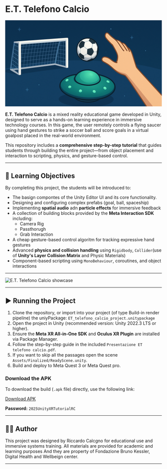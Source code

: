 # E.T. Telefono Calcio

![E.T. Telefono Calcio](Resources/ProjectImage.png)

**E.T. Telefono Calcio** is a mixed reality educational game developed in Unity, designed to serve as a hands-on learning experience in immersive technology courses. In this game, the user remotely controls a flying saucer using hand gestures to strike a soccer ball and score goals in a virtual goalpost placed in the real-world environment.

This repository includes a **comprehensive step-by-step tutorial** that guides students through building the entire project—from object placement and interaction to scripting, physics, and gesture-based control.

---

## 🧠 Learning Objectives

By completing this project, the students will be introduced to:

- The basign compontes of the Unity Editor UI and its core functionality.
- Designing and configuring complex prefabs (goal, ball, spaceship)
- Implementing **spatial audio** adn **particle effects** for immersive feedback
- A collection of building blocks provided by the **Meta Interaction SDK** including:
   - Camera Rig
   - Passthorugh
   - Grab Interaction
- A cheap gesture-based control algoritm for tracking expressive hand gestures
- Advanced **physics and collision handling** using `Rigidbody`, `Collider`(use of **Unity's Layer Collision Matrix** and Physic Materials)
- Component-based scripting using `MonoBehaviour`, coroutines, and object interactions

---

![E.T. Telefono Calcio showcase](Resources/projectShowcase.gif)

---

## ▶️ Running the Project

1. Clone the repository, or import into your project (of type Build-in render pipeline) the uniyPackage: `ET_telefono_calcio_project.unitypackage`
2. Open the project in Unity (recommended version: Unity 2022.3 LTS or higher).
3. Ensure the **Meta XR All-in-One SDK** and **Oculus XR Plugin** are installed via Package Manager.
4. Follow the step-by-step guide in the included `Presentazione ET telefono calcio.pdf`.
5. If you want to skip all the passages open the scene `Assets/Finalized/ReadyScene.unity`.
6. Build and deploy to Meta Quest 3 or Meta Quest pro.


### Download the APK

To download the build (`.apk` file) directly, use the following link:

[Download APK](https://fbk-my.sharepoint.com/:u:/g/personal/rcalcagno_fbk_eu/ETNyjwEAeFFFjr-I3QxqfRMBcd5nlLt3GSKE8xR_nB7pbw?e=ubB33I)

**Password:** `2025UnityXRTutorialRC`

---

## 🧑‍🏫 Author

This project was designed by Riccardo Calcgno for educational use and immersive systems training. All materials are provided for academic and learning purposes
And they are property of Fondazione Bruno Kessler, Digital Health and Wellbeign center.

---
